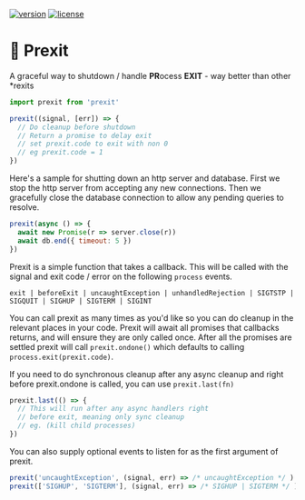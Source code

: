 [![version](https://img.shields.io/npm/v/prexit.svg)]() [![license](https://img.shields.io/github/license/porsager/prexit.svg)]()

# 🚪 Prexit

A graceful way to shutdown / handle **PR**ocess **EXIT** - way better than other \*rexits

```js
import prexit from 'prexit'

prexit((signal, [err]) => {
  // Do cleanup before shutdown
  // Return a promise to delay exit
  // set prexit.code to exit with non 0
  // eg prexit.code = 1
})
```

Here's a sample for shutting down an http server and database.
First we stop the http server from accepting any new connections.
Then we gracefully close the database connection to allow any pending queries to resolve.

```js
prexit(async () => {
  await new Promise(r => server.close(r))
  await db.end({ timeout: 5 })
})
```

Prexit is a simple function that takes a callback. This will be called with the signal and exit code / error on the following `process` events.

`exit | beforeExit | uncaughtException | unhandledRejection | SIGTSTP | SIGQUIT | SIGHUP | SIGTERM | SIGINT`

You can call prexit as many times as you'd like so you can do cleanup in the relevant places in your code. Prexit will await all promises that callbacks returns, and will ensure they are only called once. After all the promises are settled prexit will call `prexit.ondone()` which defaults to calling `process.exit(prexit.code)`.

If you need to do synchronous cleanup after any async cleanup and right before prexit.ondone is called, you can use `prexit.last(fn)`

```js
prexit.last(() => {
  // This will run after any async handlers right 
  // before exit, meaning only sync cleanup
  // eg. (kill child processes)
})
```

You can also supply optional events to listen for as the first argument of prexit.
 
```js
prexit('uncaughtException', (signal, err) => /* uncaughtException */ )
prexit(['SIGHUP', 'SIGTERM'], (signal, err) => /* SIGHUP | SIGTERM */ )
````
